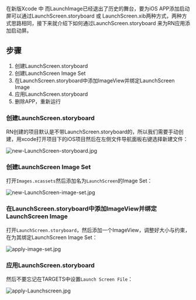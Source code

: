 在新版Xcode 中 而LaunchImage已经退出了历史的舞台，要为iOS APP添加启动屏可以通过LaunchScreen.storyboard 或 LaunchScreen.xib两种方式，两种方式思路相同，接下来就介绍下如何通过LaunchScreen.storyboard 来为RN应用添加启动屏。

## 步骤

1. 创建LaunchScreen.storyboard
2. 创建LaunchScreen Image Set
3. 在LaunchScreen.storyboard中添加ImageView并绑定LaunchScreen Image
4. 应用LaunchScreen.storyboard
5. 删除APP，重新运行

### 创建LaunchScreen.storyboard

RN创建的项目默认是不带LaunchScreen.storyboard的，所以我们需要手动创建，用xcode打开项目下的iOS项目然后在左侧文件导航面板右键选择新建文件：

![new-LaunchScreen-storyboard.jpg](https://raw.githubusercontent.com/Jaden9527/hx-react-native-splash-screen/master/screenshot/new-LaunchScreen-storyboard.jpg)


### 创建LaunchScreen Image Set

打开`Images.xcassets`然后添加名为`LaunchScreen`的Image Set：

![new-LaunchScreen-image-set.jpg](https://raw.githubusercontent.com/Jaden9527/hx-react-native-splash-screen/master/screenshot/new-LaunchScreen-image-set.jpg)

### 在LaunchScreen.storyboard中添加ImageView并绑定LaunchScreen Image

打开`LaunchScreen.storyboard`，然后添加一个ImageView，调整好大小与约束，在为其绑定LaunchScreen Image Set：

![apply-image-set.jpg](https://raw.githubusercontent.com/Jaden9527/hx-react-native-splash-screen/master/screenshot/apply-image-set.jpg)

### 应用LaunchScreen.storyboard

然后不要忘记在TARGETS中设置`Launch Screen File`：

![apply-Launchscreen.jpg](https://raw.githubusercontent.com/Jaden9527/hx-react-native-splash-screen/master/screenshot/apply-Launchscreen.jpg)